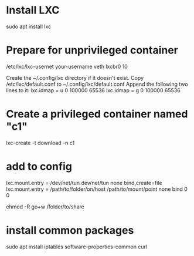 # Install LXC
sudo apt install lxc

# Prepare for unprivileged container
/etc/lxc/lxc-usernet
your-username veth lxcbr0 10

Create the ~/.config/lxc directory if it doesn't exist.
Copy /etc/lxc/default.conf to ~/.config/lxc/default.conf
Append the following two lines to it:
lxc.idmap = u 0 100000 65536
lxc.idmap = g 0 100000 65536

# Create a privileged container named "c1"
lxc-create -t download -n c1

# add to config
lxc.mount.entry = /dev/net/tun dev/net/tun none bind,create=file
lxc.mount.entry = /path/to/folder/on/host /path/to/mount/point none bind 0 0

chmod -R go+w /folder/to/share

# install common packages
sudo apt install iptables software-properties-common curl
